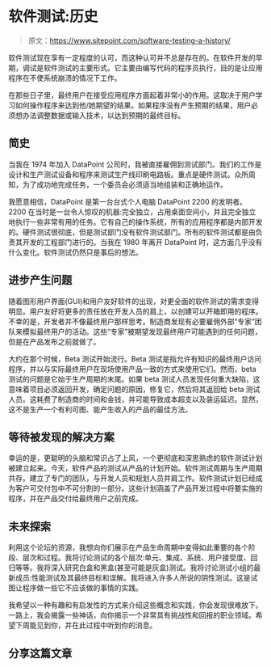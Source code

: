 # 软件测试:历史

> 原文：<https://www.sitepoint.com/software-testing-a-history/>

软件测试现在享有一定程度的认可，而这种认可并不总是存在的。在软件开发的早期，调试是软件测试的主要形式。它主要由编写代码的程序员执行，目的是让应用程序在不使系统崩溃的情况下工作。

在那些日子里，最终用户在接受应用程序方面起着非常小的作用。这取决于用户学习如何操作程序来达到他/她期望的结果。如果程序没有产生预期的结果，用户必须想办法调整数据或输入技术，以达到预期的最终目标。

## 简史

当我在 1974 年加入 DataPoint 公司时，我被直接雇佣到测试部门。我们的工作是设计和生产测试设备和程序来测试生产线印刷电路板。重点是硬件测试。众所周知，为了成功地完成任务，一个委员会必须适当地组装和正确地运作。

我愿意相信，DataPoint 是第一台台式个人电脑 DataPoint 2200 的发明者。2200 在当时是一台令人惊叹的机器:完全独立，占用桌面空间小，并且完全独立地执行一些非常有用的任务。它有自己的操作系统，所有的应用程序都是内部开发的。硬件测试很彻底，但是测试部门没有软件测试部门。所有的软件测试都是由负责其开发的工程部门进行的。当我在 1980 年离开 DataPoint 时，这方面几乎没有什么变化。软件测试仍然只是事后的想法。

## 进步产生问题

随着图形用户界面(GUI)和用户友好软件的出现，对更全面的软件测试的需求变得明显。用户友好将更多的责任放在开发人员的肩上，以创建可以开箱即用的程序。不幸的是，开发者并不像最终用户那样思考。制造商发现有必要雇佣外部“专家”团队来模拟最终用户的活动。这些“专家”被期望发现最终用户可能遇到的任何问题，但是在产品发布之前就做了。

大约在那个时候，Beta 测试开始流行。Beta 测试是指允许有知识的最终用户访问程序，并以与实际最终用户在现场使用产品一致的方式来使用它们。然而，beta 测试的问题是它始于生产周期的末尾。如果 beta 测试人员发现任何重大缺陷，这意味着项目必须返回开发，确定问题的原因，修复它，然后将其返回给 beta 测试人员。这耗费了制造商的时间和金钱，并可能导致成本超支以及装运延迟。显然，这不是生产一个有利可图、能产生收入的产品的最佳方法。

## 等待被发现的解决方案

幸运的是，更聪明的头脑和常识占了上风，一个更彻底和深思熟虑的软件测试计划被建立起来。今天，软件产品的测试从产品的计划开始。软件测试周期与生产周期共存。建立了专门的团队，与开发人员和规划人员并肩工作。软件测试计划已经成为客户可交付包中不可分割的一部分。这些计划涵盖了产品开发过程中将要实施的程序，并在产品交付给最终用户之前完成。

## 未来探索

利用这个论坛的资源，我想向你们展示在产品生命周期中变得如此重要的各个阶段、层次和过程。我将讨论测试的各个层次:单元、集成、系统、用户接受度、回归等等。我将深入研究白盒和黑盒(甚至可能是灰盒)测试。我将讨论测试小组的最新成员:性能测试及其最终目标和误解。我将进入许多人所说的阴性测试。这是试图让程序做一些它不应该做的事情的实践。

我希望以一种有趣和有启发性的方式来介绍这些概念和实践，你会发现很难放下。一路上，我会揭露一些神话，向你揭示一个非常具有挑战性和回报的职业领域。希望下周能见到你，并在此过程中听到你的消息。

## 分享这篇文章